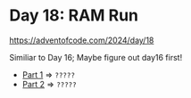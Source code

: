 # Day 18: RAM Run
https://adventofcode.com/2024/day/18

Similiar to Day 16; Maybe figure out day16 first!

* [Part 1](./part1.py) => `?????`
* [Part 2](./part2.py) => `?????`
